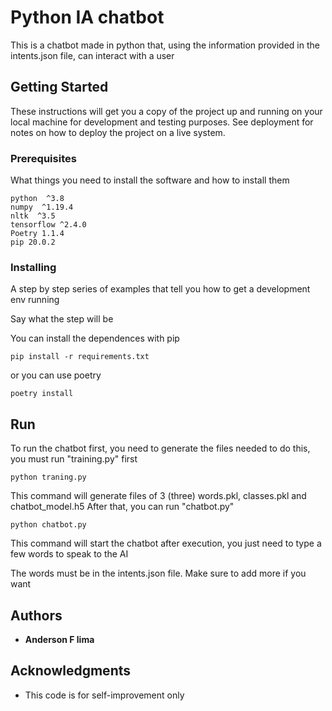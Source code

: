 # Python IA chatbot

This is a chatbot made in python that, using the information provided in the intents.json file, can interact with a user

## Getting Started

These instructions will get you a copy of the project up and running on your local machine for development and testing purposes. See deployment for notes on how to deploy the project on a live system.

### Prerequisites

What things you need to install the software and how to install them

```
python  ^3.8
numpy  ^1.19.4
nltk  ^3.5
tensorflow ^2.4.0
Poetry 1.1.4
pip 20.0.2
```

### Installing

A step by step series of examples that tell you how to get a development env running

Say what the step will be

You can install the dependences with pip 

```
pip install -r requirements.txt
```

or you can use poetry

```
poetry install
```

## Run

To run the chatbot first, you need to generate the files needed to do this, you must run "training.py" first

```
python traning.py
```

This command will generate files of 3 (three) words.pkl, classes.pkl and chatbot_model.h5
After that, you can run "chatbot.py"

```
python chatbot.py
```

This command will start the chatbot after execution, you just need to type a few words to speak to the AI

The words must be in the intents.json file.
Make sure to add more if you want 


## Authors

* **Anderson F lima**

## Acknowledgments

* This code is for self-improvement only

